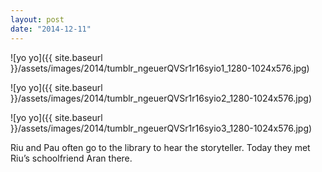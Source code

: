 ```yaml
---
layout: post
date: "2014-12-11"
---
```


![yo yo]({{ site.baseurl }}/assets/images/2014/tumblr_ngeuerQVSr1r16syio1_1280-1024x576.jpg)

![yo yo]({{ site.baseurl }}/assets/images/2014/tumblr_ngeuerQVSr1r16syio2_1280-1024x576.jpg)

![yo yo]({{ site.baseurl }}/assets/images/2014/tumblr_ngeuerQVSr1r16syio3_1280-1024x576.jpg)

Riu and Pau often go to the library to hear the storyteller. Today they met Riu’s schoolfriend Aran there.
